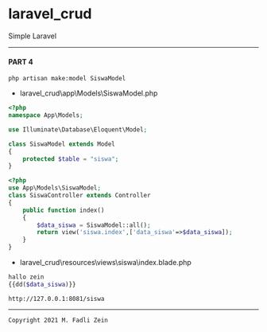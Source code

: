 # laravel_crud
 Simple Laravel

---
#### PART 4
```
php artisan make:model SiswaModel
```
* laravel_crud\app\Models\SiswaModel.php
```php
<?php
namespace App\Models;

use Illuminate\Database\Eloquent\Model;

class SiswaModel extends Model
{
    protected $table = "siswa";
}
```
```php
<?php
use App\Models\SiswaModel;
class SiswaController extends Controller
{
    public function index()
    {
        $data_siswa = SiswaModel::all();
        return view('siswa.index',['data_siswa'=>$data_siswa]);
    }
}
```
* laravel_crud\resources\views\siswa\index.blade.php
```php
hallo zein
{{dd($data_siswa)}}
```
```
http://127.0.0.1:8081/siswa
```

---

```
Copyright 2021 M. Fadli Zein
```